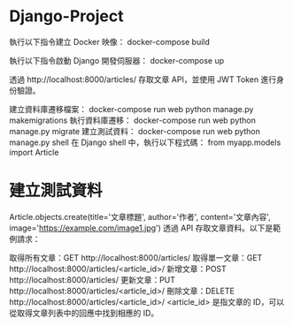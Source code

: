 # Django-Project
執行以下指令建立 Docker 映像：
docker-compose build

執行以下指令啟動 Django 開發伺服器：
docker-compose up

透過 http://localhost:8000/articles/ 存取文章 API，並使用 JWT Token 進行身份驗證。

建立資料庫遷移檔案：
docker-compose run web python manage.py makemigrations
執行資料庫遷移：
docker-compose run web python manage.py migrate
建立測試資料：
docker-compose run web python manage.py shell
在 Django shell 中，執行以下程式碼：
from myapp.models import Article

# 建立測試資料
Article.objects.create(title='文章標題', author='作者', content='文章內容', image='https://example.com/image1.jpg')
透過 API 存取文章資料。以下是範例請求：

取得所有文章：GET http://localhost:8000/articles/
取得單一文章：GET http://localhost:8000/articles/<article_id>/
新增文章：POST http://localhost:8000/articles/
更新文章：PUT http://localhost:8000/articles/<article_id>/
刪除文章：DELETE http://localhost:8000/articles/<article_id>/
<article_id> 是指文章的 ID，可以從取得文章列表中的回應中找到相應的 ID。
